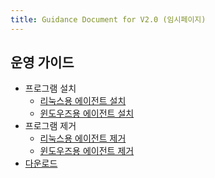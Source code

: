 ```yaml
---
title: Guidance Document for V2.0 (임시페이지)
---
```


## 운영 가이드

- 프로그램 설치
  - [리눅스용 에이전트 설치](InstallAgentLinux.md)
  - [윈도우즈용 에이전트 설치](InstallAgentWindows.md)
- 프로그램 제거
  - [리눅스용 에이전트 제거](UninstallAgentLinux.md)
  - [윈도우즈용 에이전트 제거](UninstallAgentWindows.md)
- [다운로드](download/)
